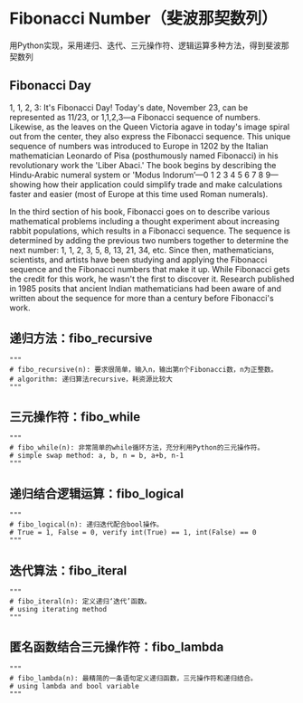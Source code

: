 # Fibonacci Number（斐波那契数列）

  用Python实现，采用递归、迭代、三元操作符、逻辑运算多种方法，得到斐波那契数列

## Fibonacci Day
1, 1, 2, 3: It's Fibonacci Day!
Today's date, November 23, can be represented as 11/23, or 1,1,2,3—a Fibonacci sequence of numbers. Likewise, as the leaves on the Queen Victoria agave in today's image spiral out from the center, they also express the Fibonacci sequence. This unique sequence of numbers was introduced to Europe in 1202 by the Italian mathematician Leonardo of Pisa (posthumously named Fibonacci) in his revolutionary work the 'Liber Abaci.' The book begins by describing the Hindu-Arabic numeral system or 'Modus Indorum’—0 1 2 3 4 5 6 7 8 9—showing how their application could simplify trade and make calculations faster and easier (most of Europe at this time used Roman numerals).

In the third section of his book, Fibonacci goes on to describe various mathematical problems including a thought experiment about increasing rabbit populations, which results in a Fibonacci sequence. The sequence is determined by adding the previous two numbers together to determine the next number: 1, 1, 2, 3, 5, 8, 13, 21, 34, etc. Since then, mathematicians, scientists, and artists have been studying and applying the Fibonacci sequence and the Fibonacci numbers that make it up. While Fibonacci gets the credit for this work, he wasn't the first to discover it. Research published in 1985 posits that ancient Indian mathematicians had been aware of and written about the sequence for more than a century before Fibonacci's work.

## **递归方法：fibo_recursive**
    """
    # fibo_recursive(n): 要求很简单，输入n，输出第n个Fibonacci数，n为正整数。
    # algorithm: 递归算法recursive，耗资源比较大
    """
## **三元操作符：fibo_while**
    """
    # fibo_while(n): 非常简单的while循环方法，充分利用Python的三元操作符。
    # simple swap method: a, b, n = b, a+b, n-1
    """
## **递归结合逻辑运算：fibo_logical**
    """
    # fibo_logical(n): 递归迭代配合bool操作。
    # True = 1, False = 0, verify int(True) == 1, int(False) == 0
    """
## **迭代算法：fibo_iteral**
    """
    # fibo_iteral(n): 定义递归‘迭代’函数。
    # using iterating method
    """
## **匿名函数结合三元操作符：fibo_lambda**
    """
    # fibo_lambda(n): 最精简的一条语句定义递归函数，三元操作符和递归结合。
    # using lambda and bool variable
    """